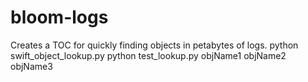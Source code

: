 # bloom-logs
Creates a TOC for quickly finding objects in petabytes of logs.
python swift_object_lookup.py
python test_lookup.py objName1 objName2 objName3
